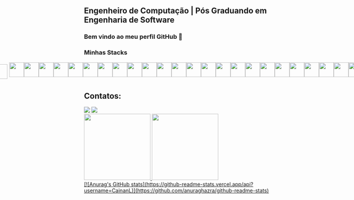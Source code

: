 <link rel="stylesheet" href="https://cdn.jsdelivr.net/gh/devicons/devicon@v2.15.1/devicon.min.css">
          

## Engenheiro de Computação | Pós Graduando em Engenharia de Software 
### Bem vindo ao meu perfil GitHub 👋

### Minhas Stacks
<div style="display:flex; flex-direction:row; justify-content:center; align-items:center, gap:5px">
<img style="margin:5px;" width="40" height="40" src="https://cdn.jsdelivr.net/gh/devicons/devicon/icons/arduino/arduino-original.svg" />
<img width="40" height="40" src="https://cdn.jsdelivr.net/gh/devicons/devicon/icons/bootstrap/bootstrap-original.svg" />
<img width="40" height="40" src="https://cdn.jsdelivr.net/gh/devicons/devicon/icons/csharp/csharp-original.svg" />
<img width="40" height="40" src="https://cdn.jsdelivr.net/gh/devicons/devicon/icons/css3/css3-original.svg" />
<img width="40" height="40" src="https://cdn.jsdelivr.net/gh/devicons/devicon/icons/docker/docker-original.svg" />
<img width="40" height="40" src="https://cdn.jsdelivr.net/gh/devicons/devicon/icons/electron/electron-original.svg" />
<img width="40" height="40" src="https://cdn.jsdelivr.net/gh/devicons/devicon/icons/express/express-original-wordmark.svg" />
<img width="40" height="40" src="https://cdn.jsdelivr.net/gh/devicons/devicon/icons/firebase/firebase-plain.svg" />
<img width="40" height="40" src="https://cdn.jsdelivr.net/gh/devicons/devicon/icons/git/git-original.svg" />
<img width="40" height="40" src="https://cdn.jsdelivr.net/gh/devicons/devicon/icons/github/github-original.svg" />
<img width="40" height="40" src="https://cdn.jsdelivr.net/gh/devicons/devicon/icons/html5/html5-original.svg" />
<img width="40" height="40" src="https://cdn.jsdelivr.net/gh/devicons/devicon/icons/javascript/javascript-original.svg" />
<img width="40" height="40" src="https://cdn.jsdelivr.net/gh/devicons/devicon/icons/jest/jest-plain.svg" />
<img width="40" height="40" src="https://cdn.jsdelivr.net/gh/devicons/devicon/icons/mongodb/mongodb-original.svg" />
<img width="40" height="40" src="https://cdn.jsdelivr.net/gh/devicons/devicon/icons/mysql/mysql-original.svg" />
<img width="40" height="40" src="https://cdn.jsdelivr.net/gh/devicons/devicon/icons/nextjs/nextjs-original.svg" />
<img width="40" height="40" src="https://cdn.jsdelivr.net/gh/devicons/devicon/icons/nodejs/nodejs-original-wordmark.svg" />
<img width="40" height="40" src="https://cdn.jsdelivr.net/gh/devicons/devicon/icons/postgresql/postgresql-original.svg" />
<img width="40" height="40" src="https://cdn.jsdelivr.net/gh/devicons/devicon/icons/react/react-original.svg" />
<img width="40" height="40" src="https://cdn.jsdelivr.net/gh/devicons/devicon/icons/redux/redux-original.svg" />
<img width="40" height="40" src="https://cdn.jsdelivr.net/gh/devicons/devicon/icons/sass/sass-original.svg" />
<img width="40" height="40" src="https://cdn.jsdelivr.net/gh/devicons/devicon/icons/socketio/socketio-original.svg" />
<img width="40" height="40" src="https://cdn.jsdelivr.net/gh/devicons/devicon/icons/sqlite/sqlite-original.svg" />
<img width="40" height="40" src="https://cdn.jsdelivr.net/gh/devicons/devicon/icons/typescript/typescript-original.svg" />
<img width="40" height="40" src="https://cdn.jsdelivr.net/gh/devicons/devicon/icons/vscode/vscode-original.svg" />
</div>          

## Contatos:
<div>
<a href = "mailto:luyles@gmail.com"><img src="https://img.shields.io/badge/Gmail-D14836?style=for-the-badge&logo=gmail&logoColor=white" target="_blank"></a>
<a href="https://www.linkedin.com/in/cainan-luyles/" target="_blank"><img src="https://img.shields.io/badge/-LinkedIn-%230077B5?style=for-the-badge&logo=linkedin&logoColor=white" target="_blank"></a>   
</div>

<div>
<a href="https://github.com/CainanL">
<img height="180em" src="https://github-readme-stats.vercel.app/api/top-langs/?username=CainanL&layout=compact&langs_count=7&theme=dracula"/>
<img height="180em" src="https://github-readme-stats.vercel.app/api?username=CainanL&show_icons=true&theme=dracula&include_all_commits=true&count_private=true"/>

</div>
[![Anurag's GitHub stats](https://github-readme-stats.vercel.app/api?username=CainanL)](https://github.com/anuraghazra/github-readme-stats)
